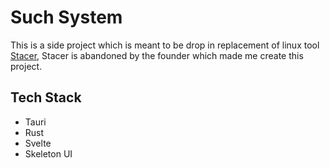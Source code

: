 # Such System

This is a side project which is meant to be drop in replacement of linux tool [Stacer](https://github.com/oguzhaninan/Stacer), Stacer is abandoned by the founder which made me create this project.


## Tech Stack

- Tauri
- Rust
- Svelte
- Skeleton UI